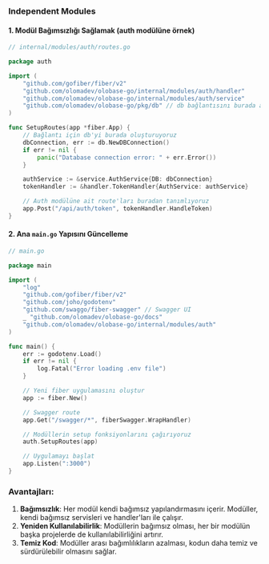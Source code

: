 
### Independent Modules

#### 1. **Modül Bağımsızlığı Sağlamak (auth modülüne örnek)**

```go
// internal/modules/auth/routes.go

package auth

import (
    "github.com/gofiber/fiber/v2"
    "github.com/olomadev/olobase-go/internal/modules/auth/handler"
    "github.com/olomadev/olobase-go/internal/modules/auth/service"
    "github.com/olomadev/olobase-go/pkg/db" // db bağlantısını burada alıyoruz
)

func SetupRoutes(app *fiber.App) {
    // Bağlantı için db'yi burada oluşturuyoruz
    dbConnection, err := db.NewDBConnection()
    if err != nil {
        panic("Database connection error: " + err.Error())
    }

    authService := &service.AuthService{DB: dbConnection}
    tokenHandler := &handler.TokenHandler{AuthService: authService}

    // Auth modülüne ait route'ları buradan tanımlıyoruz
    app.Post("/api/auth/token", tokenHandler.HandleToken)
}
````

#### 2. **Ana `main.go` Yapısını Güncelleme**

```go
// main.go

package main

import (
    "log"
    "github.com/gofiber/fiber/v2"
    "github.com/joho/godotenv"
    "github.com/swaggo/fiber-swagger" // Swagger UI
    _ "github.com/olomadev/olobase-go/docs"
    "github.com/olomadev/olobase-go/internal/modules/auth"
)

func main() {
    err := godotenv.Load()
    if err != nil {
        log.Fatal("Error loading .env file")
    }

    // Yeni fiber uygulamasını oluştur
    app := fiber.New()

    // Swagger route
    app.Get("/swagger/*", fiberSwagger.WrapHandler)

    // Modüllerin setup fonksiyonlarını çağırıyoruz
    auth.SetupRoutes(app)

    // Uygulamayı başlat
    app.Listen(":3000")
}
```

### **Avantajları**:

1. **Bağımsızlık**: Her modül kendi bağımsız yapılandırmasını içerir. Modüller, kendi bağımsız servisleri ve handler'ları ile çalışır.
2. **Yeniden Kullanılabilirlik**: Modüllerin bağımsız olması, her bir modülün başka projelerde de kullanılabilirliğini artırır.
3. **Temiz Kod**: Modüller arası bağımlılıkların azalması, kodun daha temiz ve sürdürülebilir olmasını sağlar.